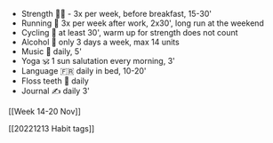 - Strength 🏋‍♂️ - 3x per week, before breakfast, 15-30'
- Running 🏃 3x per week after work, 2x30', long run at the weekend
- Cycling 🚴 at least 30', warm up for strength does not count
- Alcohol 🍷 only 3 days a week,  max 14 units
- Music  🎸 daily, 5'
- Yoga 🕉 1 sun salutation every morning, 3'
- Language 🇫🇷 daily in bed, 10-20'
- Floss teeth 🦷 daily
- Journal ✍️ daily 3'

[[Week 14-20 Nov]]

[[20221213 Habit tags]]

